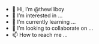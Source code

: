 - 👋 Hi, I’m @thewiliboy
- 👀 I’m interested in ...
- 🌱 I’m currently learning ...
- 💞️ I’m looking to collaborate on ...
- 📫 How to reach me ...

<!---
thewiliboy/thewiliboy is a ✨ special ✨ repository because its `README.md` (this file) appears on your GitHub profile.
You can click the Preview link to take a look at your changes.
--->
